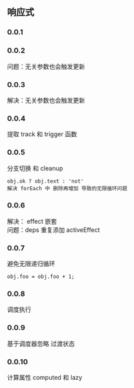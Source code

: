 ## 响应式
### 0.0.1
### 0.0.2 
问题：无关参数也会触发更新
### 0.0.3
解决：无关参数也会触发更新
### 0.0.4
提取 track 和 trigger 函数
### 0.0.5
分支切换 和 cleanup  
```
obj.ok ? obj.text : 'not'
解决 forEach 中 删除再增加 导致的无限循环问题
```
### 0.0.6
解决： effect 嵌套  
问题：deps 重复添加 activeEffect  

### 0.0.7
避免无限递归循环
```
obj.foo = obj.foo + 1;
```
### 0.0.8
调度执行

### 0.0.9
基于调度器忽略 过渡状态
### 0.0.10
计算属性 computed 和 lazy